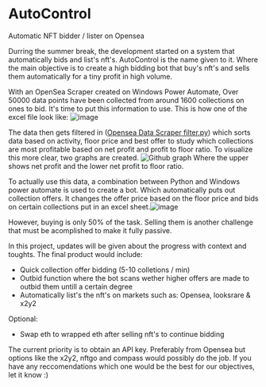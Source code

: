 # AutoControl
Automatic NFT bidder / lister on Opensea

Durring the summer break, the development started on a system that automatically bids and list's nft's. AutoControl is the name given to it.
Where the main objective is to create a high bidding bot that buy's nft's and sells them automatically for a tiny profit in high volume.

With an OpenSea Scraper created on Windows Power Automate, Over 50000 data points have been collected from around 1600 collections on ones to bid. It's time to put this information to use. This is how one of the excel file look like: 
![image](https://user-images.githubusercontent.com/115187612/197599197-74fb091a-76f6-45ea-92f3-1be5d866f451.png)

The data then gets filtered in ([Opensea Data Scraper filter.py](https://github.com/Immersified/AutoControl/blob/main/Opensea%20Scraper%20Data%20Filter.py)) which sorts data based on activity, floor price and best offer to study which collections are most profitable based on net profit and profit to floor ratio. To visualize this more clear, two graphs are created. ![Github graph](https://user-images.githubusercontent.com/115187612/197601865-96ac8888-d147-4f98-8d4b-a1d73ab998a1.png)
Where the upper shows net profit and the lower net profit to floor ratio.

To actually use this data, a combination between Python and Windows power automate is used to create a bot. Which automatically puts out collection offers. 
It changes the offer price based on the floor price and bids on certain collections put in an excel sheet.![image](https://user-images.githubusercontent.com/115187612/197603927-48edea0b-7f75-4a2c-a6e9-3f8dff0ee253.png)

However, buying is only 50% of the task. Selling them is another challenge that must be acomplished to make it fully passive.

In this project, updates will be given about the progress with context and toughts. The final product would include:

- Quick collection offer bidding (5-10 colletions / min)
- Outbid function where the bot scans wether higher offers are made to outbid them untill a certain degree
- Automatically list's the nft's on markets such as: Opensea, looksrare & x2y2

Optional:
- Swap eth to wrapped eth after selling nft's to continue bidding

The current priority is to obtain an API key. Preferably from Opensea but options like the x2y2, nftgo and compass would possibly do the job.
If you have any reccomendations which one would be the best for our objectives, let it know :)
